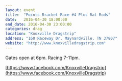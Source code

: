 ```yaml
---
layout: event
title:  "Points Bracket Race #4 Plus Rat Rods"
date:   2016-04-30 18:00:00
end_date: 2016-04-30 23:00:00
categories: drag
location: "Knoxville Dragstrip"
address: "160 Raceway Dr, Maynardville, TN 37807"
website: "http://www.knoxvilledragstrip.com"
---
```


Gates open at 6pm. Racing 7-11pm.

[https://www.facebook.com/KnoxvilleDragstrip](https://www.facebook.com/KnoxvilleDragstrip)

